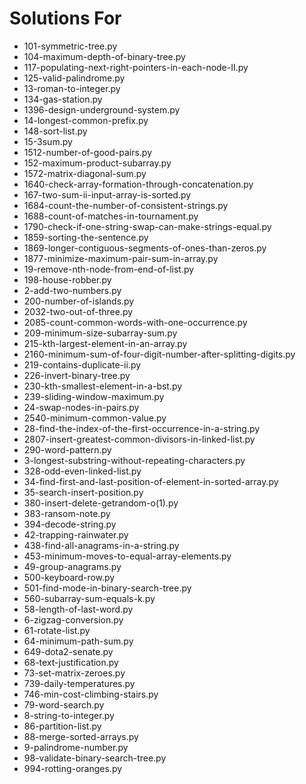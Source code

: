 # Solutions For

- 101-symmetric-tree.py
- 104-maximum-depth-of-binary-tree.py
- 117-populating-next-right-pointers-in-each-node-II.py
- 125-valid-palindrome.py
- 13-roman-to-integer.py
- 134-gas-station.py
- 1396-design-underground-system.py
- 14-longest-common-prefix.py
- 148-sort-list.py
- 15-3sum.py
- 1512-number-of-good-pairs.py
- 152-maximum-product-subarray.py
- 1572-matrix-diagonal-sum.py
- 1640-check-array-formation-through-concatenation.py
- 167-two-sum-ii-input-array-is-sorted.py
- 1684-count-the-number-of-consistent-strings.py
- 1688-count-of-matches-in-tournament.py
- 1790-check-if-one-string-swap-can-make-strings-equal.py
- 1859-sorting-the-sentence.py
- 1869-longer-contiguous-segments-of-ones-than-zeros.py
- 1877-minimize-maximum-pair-sum-in-array.py
- 19-remove-nth-node-from-end-of-list.py
- 198-house-robber.py
- 2-add-two-numbers.py
- 200-number-of-islands.py
- 2032-two-out-of-three.py
- 2085-count-common-words-with-one-occurrence.py
- 209-minimum-size-subarray-sum.py
- 215-kth-largest-element-in-an-array.py
- 2160-minimum-sum-of-four-digit-number-after-splitting-digits.py
- 219-contains-duplicate-ii.py
- 226-invert-binary-tree.py
- 230-kth-smallest-element-in-a-bst.py
- 239-sliding-window-maximum.py
- 24-swap-nodes-in-pairs.py
- 2540-minimum-common-value.py
- 28-find-the-index-of-the-first-occurrence-in-a-string.py
- 2807-insert-greatest-common-divisors-in-linked-list.py
- 290-word-pattern.py
- 3-longest-substring-without-repeating-characters.py
- 328-odd-even-linked-list.py
- 34-find-first-and-last-position-of-element-in-sorted-array.py
- 35-search-insert-position.py
- 380-insert-delete-getrandom-o(1).py
- 383-ransom-note.py
- 394-decode-string.py
- 42-trapping-rainwater.py
- 438-find-all-anagrams-in-a-string.py
- 453-minimum-moves-to-equal-array-elements.py
- 49-group-anagrams.py
- 500-keyboard-row.py
- 501-find-mode-in-binary-search-tree.py
- 560-subarray-sum-equals-k.py
- 58-length-of-last-word.py
- 6-zigzag-conversion.py
- 61-rotate-list.py
- 64-minimum-path-sum.py
- 649-dota2-senate.py
- 68-text-justification.py
- 73-set-matrix-zeroes.py
- 739-daily-temperatures.py
- 746-min-cost-climbing-stairs.py
- 79-word-search.py
- 8-string-to-integer.py
- 86-partition-list.py
- 88-merge-sorted-arrays.py
- 9-palindrome-number.py
- 98-validate-binary-search-tree.py
- 994-rotting-oranges.py

